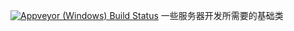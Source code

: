 [![Appveyor (Windows) Build  Status](https://ci.appveyor.com/api/projects/status/github/madsu/BasicLibrary?branch=master&svg=true&retina=true)](https://ci.appveyor.com/project/madsu/BasicLibrary/branch/master)
一些服务器开发所需要的基础类

